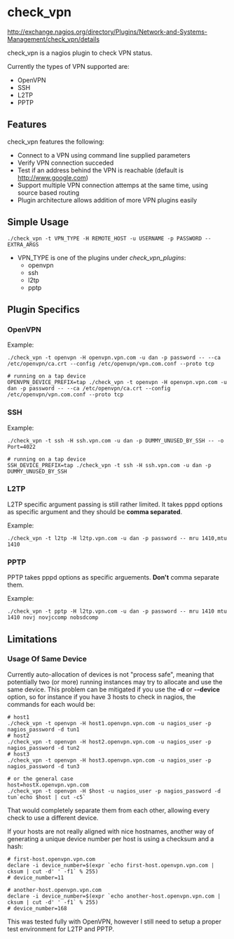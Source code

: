 # check_vpn

http://exchange.nagios.org/directory/Plugins/Network-and-Systems-Management/check_vpn/details

check_vpn is a nagios plugin to check VPN status.

Currently the types of VPN supported are:
 * OpenVPN
 * SSH
 * L2TP
 * PPTP

## Features

check_vpn features the following:
 * Connect to a VPN using command line supplied parameters
 * Verify VPN connection succeded
 * Test if an address behind the VPN is reachable (default is http://www.google.com)
 * Support multiple VPN connection attemps at the same time, using source based routing
 * Plugin architecture allows addition of more VPN plugins easily

## Simple Usage

	./check_vpn -t VPN_TYPE -H REMOTE_HOST -u USERNAME -p PASSWORD -- EXTRA_ARGS

 * VPN_TYPE is one of the plugins under <i>check_vpn_plugins</i>:
   * openvpn
   * ssh
   * l2tp
   * pptp

## Plugin Specifics

### OpenVPN

Example:

	./check_vpn -t openvpn -H openvpn.vpn.com -u dan -p password -- --ca /etc/openvpn/ca.crt --config /etc/openvpn/vpn.com.conf --proto tcp

	# running on a tap device
	OPENVPN_DEVICE_PREFIX=tap ./check_vpn -t openvpn -H openvpn.vpn.com -u dan -p password -- --ca /etc/openvpn/ca.crt --config /etc/openvpn/vpn.com.conf --proto tcp

### SSH

Example:

	./check_vpn -t ssh -H ssh.vpn.com -u dan -p DUMMY_UNUSED_BY_SSH -- -o Port=4022

	# running on a tap device
	SSH_DEVICE_PREFIX=tap ./check_vpn -t ssh -H ssh.vpn.com -u dan -p DUMMY_UNUSED_BY_SSH

### L2TP

L2TP specific argument passing is still rather limited. It takes pppd options as specific argument and they should be <b>comma separated</b>.

Example:

	./check_vpn -t l2tp -H l2tp.vpn.com -u dan -p password -- mru 1410,mtu 1410

### PPTP

PPTP takes pppd options as specific arguements. <b>Don't</b> comma separate them.

Example:

	./check_vpn -t pptp -H l2tp.vpn.com -u dan -p password -- mru 1410 mtu 1410 novj novjccomp nobsdcomp

## Limitations

### Usage Of Same Device
Currently auto-allocation of devices is not "process safe", meaning that potentially two (or more) running instances may try to allocate and use the same device. This problem can be mitigated if you use the <b>-d</b> or <b>--device</b> option, so for instance if you have 3 hosts to check in nagios, the commands for each would be:

	# host1
	./check_vpn -t openvpn -H host1.openvpn.vpn.com -u nagios_user -p nagios_password -d tun1
	# host2
	./check_vpn -t openvpn -H host2.openvpn.vpn.com -u nagios_user -p nagios_password -d tun2
	# host3
	./check_vpn -t openvpn -H host3.openvpn.vpn.com -u nagios_user -p nagios_password -d tun3

	# or the general case
	host=hostX.openvpn.vpn.com
	./check_vpn -t openvpn -H $host -u nagios_user -p nagios_password -d tun`echo $host | cut -c5`

That would completely separate them from each other, allowing every check to use a different device.

If your hosts are not really aligned with nice hostnames, another way of generating a unique device number per host is using a checksum and a hash:

	# first-host.openvpn.vpn.com
	declare -i device_number=$(expr `echo first-host.openvpn.vpn.com | cksum | cut -d' ' -f1` % 255)
	# device_number=11

	# another-host.openvpn.vpn.com
	declare -i device_number=$(expr `echo another-host.openvpn.vpn.com | cksum | cut -d' ' -f1` % 255)
	# device_number=168

This was tested fully with OpenVPN, however I still need to setup a proper test environment for L2TP and PPTP.
